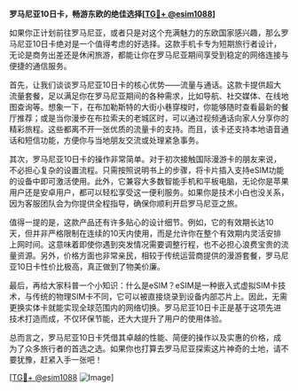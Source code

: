 **罗马尼亚10日卡，畅游东欧的绝佳选择[[TG💪+ @esim1088](https://t.me/s/esim1088)]**

如果你正计划前往罗马尼亚，或者只是对这个充满魅力的东欧国家感兴趣，那么罗马尼亚10日卡绝对是一个值得考虑的好选择。这款手机卡专为短期旅行者设计，无论是商务出差还是休闲旅游，都能让你在罗马尼亚期间享受到稳定的网络连接与便捷的通信服务。

首先，让我们谈谈罗马尼亚10日卡的核心优势——流量与通话。这款卡提供超大流量套餐，足以满足你在罗马尼亚期间的各种需求，比如导航、社交媒体、在线地图查询等。想象一下，在布加勒斯特的大街小巷穿梭时，你能够随时查看最新的餐厅推荐；或是当你漫步在布拉索夫的老城区时，可以通过视频通话向家人分享你的精彩旅程。这些都离不开一张优质的流量卡的支持。而且，该卡还支持本地语音通话和短信功能，方便你与当地朋友交流或处理紧急事务。

其次，罗马尼亚10日卡的操作非常简单。对于初次接触国际漫游卡的朋友来说，不必担心复杂的设置流程。只需按照说明书上的步骤，将卡片插入支持eSIM功能的设备中即可激活使用。此外，它兼容大多数智能手机和平板电脑，无论你是苹果用户还是安卓用户，都可以轻松享受这一便利服务。如果你是技术小白也没关系，因为客服团队会为你提供全程指导，确保你顺利开启罗马尼亚之旅。

值得一提的是，这款产品还有许多贴心的设计细节。例如，它的有效期长达10天，但并非严格限制在连续的10天内使用，而是允许你在整个有效期内灵活安排上网时间。这意味着即使你遇到突发情况需要调整行程，也不必担心浪费宝贵的流量资源。另外，价格方面也非常亲民，相较于传统运营商提供的漫游套餐，罗马尼亚10日卡性价比极高，真正做到了物美价廉。

最后，再给大家科普一个小知识：什么是eSIM？eSIM是一种嵌入式虚拟SIM卡技术，与传统的物理SIM卡不同，它可以被直接烧录到设备内部芯片上。因此，无需更换实体卡就能实现全球范围内的网络切换。罗马尼亚10日卡正是基于这项先进技术打造而成，不仅环保节能，还大大提升了用户的使用体验。

总而言之，罗马尼亚10日卡凭借其卓越的性能、简便的操作以及实惠的价格，成为了众多旅行者的首选之选。如果你也打算去罗马尼亚探索这片神奇的土地，请不要犹豫，赶紧入手一张吧！

[[TG💪+ @esim1088](https://t.me/s/esim1088) ![Image](https://i.postimg.cc/4NQfJmqS/Snipaste-2025-05-13-00-14-12.png)]